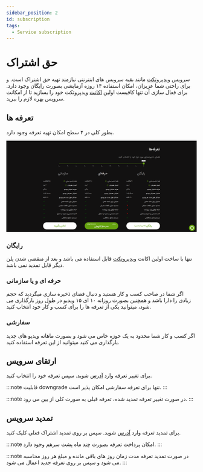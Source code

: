 ```yaml
---
sidebar_position: 2
id: subscription
tags:
  - Service subscription
---
```


# حق اشتراک

سرویس [ویدپروتکت][] مانند بقیه سرویس های اینترنتی نیازمند تهیه حق اشتراک است. و برای راحتی شما عزیزان، امکان استفاده ۱۴
روزه آزمایشی بصورت
رایگان وجود دارد.
برای فعال سازی آن تنها کافیست اولین [اکانت][] ویدپروتکت خود را بسازید تا از امکانت سرویس بهره لازم را ببرید.

## تعرفه ها

بطور کلی در ۴ سطح امکان تهیه تعرفه وجود دارد.

![Image](./img/3.png)

### رایگان

تنها با ساخت اولین اکانت [ویدپروتکت][] قابل استفاده می باشد و بعد از منقضی شدن پلن دیگر قابل تمدید نمی باشد.

### حرفه ای و یا سازمانی

اگر شما در صاحب کسب و کار هستید و دنبال فضای ذخیره سازی میگردید که حجم زیادی را دارا باشد و همچنین بصورت روزانه ۱۰ ای ۱۵
ویدیو در طول روز بارگذاری می شود، میتوانید یکی از تعرفه ها را برای کسب و کار خود انتخاب کنید.

### سفارشی

اگر کسب و کار شما محدود به یک حوزه خاص می شود و بصورت ماهانه ویدیو های جدید بارگذاری می کنید میتوانید از این تعرفه
استفاده کنید.

## ارتقای سرویس

برای تغییر تعرفه وارد
[آدرس](https://vidprotect.ir/panel/subscription-upgrade)
شوید. سپس تعرفه خود را انتخاب کنید.

:::note
قابلیت downgrade تنها برای تعرفه سفارشی امکان پذیر است.
:::

:::note
در صورت تغییر تعرفه تمدید شده، تعرفه قبلی به صورت کلی از بین می رود.
:::

## تمدید سرویس

برای تمدید تعرفه وارد
[آدرس](https://vidprotect.ir/panel)
شوید. سپس بر روی تمدید اشتراک فعلی کلیک کنید.

:::note
امکان پرداخت تعرفه بصورت چند ماه پشت سرهم وجود دارد.
:::

:::note
در صورت تمدید تعرفه مدت زمان روز های باقی مانده و مبلغ هر روز محاسبه می شود و سپس بر روی تعرفه جدید اعمال می شود.
:::

[ویدپروتکت]: https://vidprotect.ir

[اکانت]: https://vidprotect.ir/auth/register